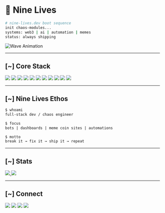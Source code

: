 # 🐾 Nine Lives

```bash
# nine-lives.dev boot sequence
init chaos-modules...
systems: web3 | ai | automation | memes
status: always shipping
```

![Wave Animation](https://user-images.githubusercontent.com/18350557/176309783-0785949b-9127-417c-8b55-ab5a4333674e.gif)

---

## [~] Core Stack
<p align="left">
<a href="https://kit.svelte.dev/" target="_blank"><img src="https://img.shields.io/badge/SvelteKit-ff3e00?style=for-the-badge&logo=svelte&logoColor=white" /></a>
<a href="https://nextjs.org/" target="_blank"><img src="https://img.shields.io/badge/Next.js-000000?style=for-the-badge&logo=nextdotjs&logoColor=white" /></a>
<a href="https://expressjs.com/" target="_blank"><img src="https://img.shields.io/badge/Express.js-404d59?style=for-the-badge&logo=express&logoColor=white" /></a>
<a href="https://dart.dev/" target="_blank"><img src="https://img.shields.io/badge/Dart-0175C2?style=for-the-badge&logo=dart&logoColor=white" /></a>
<a href="https://flutter.dev/" target="_blank"><img src="https://img.shields.io/badge/Flutter-02569B?style=for-the-badge&logo=flutter&logoColor=white" /></a>
<a href="https://tailwindcss.com/" target="_blank"><img src="https://img.shields.io/badge/TailwindCSS-38B2AC?style=for-the-badge&logo=tailwind-css&logoColor=white" /></a>
<a href="https://firebase.google.com/" target="_blank"><img src="https://img.shields.io/badge/Firebase-FFCA28?style=for-the-badge&logo=firebase&logoColor=black" /></a>
<a href="https://supabase.com/" target="_blank"><img src="https://img.shields.io/badge/Supabase-3FCF8E?style=for-the-badge&logo=supabase&logoColor=white" /></a>
<a href="https://solana.com/" target="_blank"><img src="https://img.shields.io/badge/Web3-4E44CE?style=for-the-badge&logo=solana&logoColor=white" /></a>
<a href="https://vercel.com/" target="_blank"><img src="https://img.shields.io/badge/Vercel-000000?style=for-the-badge&logo=vercel&logoColor=white" /></a>
<a href="https://gsap.com/" target="_blank"><img src="https://img.shields.io/badge/GSAP-88CE02?style=for-the-badge&logo=greensock&logoColor=white" /></a>
</p>

---

## [~] Nine Lives Ethos
```txt
$ whoami
full-stack dev / chaos engineer

$ focus
bots | dashboards | meme coin sites | automations

$ motto
break it → fix it → ship it → repeat
```

---

## [~] Stats
<a href="http://www.github.com/chriszmx">
  <img src="https://github-readme-stats.vercel.app/api/top-langs/?username=chriszmx&layout=compact&theme=radical&hide_border=true" />
</a>  

<a href="http://www.github.com/chriszmx">
  <img src="https://github-readme-stats.vercel.app/api?username=chriszmx&show_icons=true&hide_border=true&theme=radical&count_private=true" />
</a>  

---

## [~] Connect
<p align="left">
<a href="https://www.ninelives.dev" target="_blank"><img src="https://img.shields.io/badge/Website-9d4edd?style=for-the-badge&logo=google-chrome&logoColor=white" /></a>
<a href="mailto:chris@ninelives.dev"><img src="https://img.shields.io/badge/Email-c1121f?style=for-the-badge&logo=gmail&logoColor=white" /></a>
<a href="https://www.linkedin.com/in/chris-zambito" target="_blank"><img src="https://img.shields.io/badge/LinkedIn-0077B5?style=for-the-badge&logo=linkedin&logoColor=white" /></a>
<a href="https://github.com/chriszmx" target="_blank"><img src="https://img.shields.io/badge/GitHub-333?style=for-the-badge&logo=github&logoColor=white" /></a>
</p>

